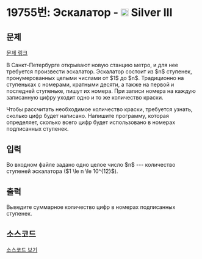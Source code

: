 # 19755번: Эскалатор - <img src="https://static.solved.ac/tier_small/8.svg" style="height:20px" /> Silver III

<!-- performance -->

<!-- 문제 제출 후 깃허브에 푸시를 했을 때 제출한 코드의 성능이 입력될 공간입니다.-->

<!-- end -->

## 문제

[문제 링크](https://boj.kr/19755)


<p>В Санкт-Петербурге открывают новую станцию метро, и для нее требуется произвести эскалатор. Эскалатор состоит из $n$ ступенек, пронумерованных целыми числами от $1$ до $n$. Традиционно на ступеньках с номерами, кратными десяти, а также на первой и последней ступеньке, пишут их номера. При записи номера на каждую записанную цифру уходит одно и то же количество краски.</p>

<p>Чтобы рассчитать необходимое количество краски, требуется узнать, сколько цифр будет написано. Напишите программу, которая определяет, сколько всего цифр будет использовано в номерах подписанных ступенек.</p>



## 입력


<p>Во входном файле задано одно целое число $n$ --- количество ступеней эскалатора ($1 \le n \le 10^{12}$).</p>



## 출력


<p>Выведите суммарное количество цифр в номерах подписанных ступенек.</p>



## 소스코드

[소스코드 보기](Эскалатор.cpp)
